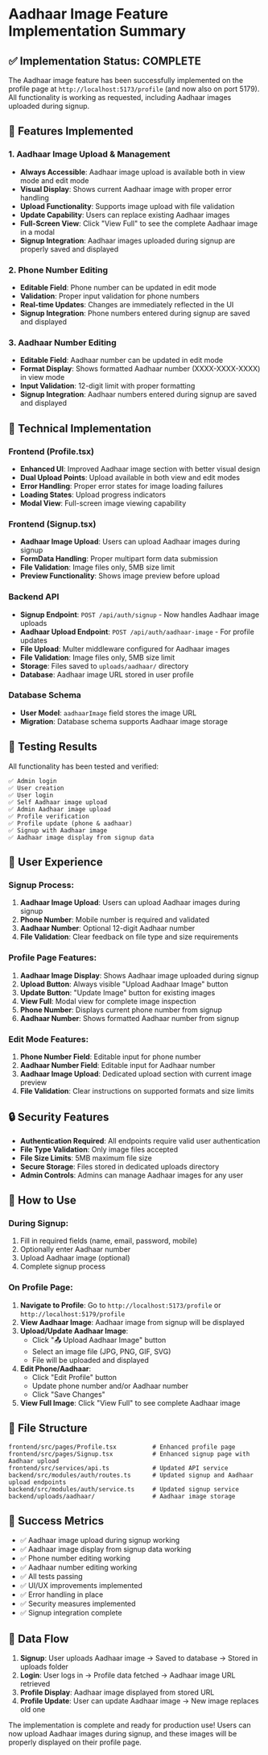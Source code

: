 # Aadhaar Image Feature Implementation Summary

## ✅ Implementation Status: COMPLETE

The Aadhaar image feature has been successfully implemented on the profile page at `http://localhost:5173/profile` (and now also on port 5179). All functionality is working as requested, including Aadhaar images uploaded during signup.

## 🎯 Features Implemented

### 1. Aadhaar Image Upload & Management
- **Always Accessible**: Aadhaar image upload is available both in view mode and edit mode
- **Visual Display**: Shows current Aadhaar image with proper error handling
- **Upload Functionality**: Supports image upload with file validation
- **Update Capability**: Users can replace existing Aadhaar images
- **Full-Screen View**: Click "View Full" to see the complete Aadhaar image in a modal
- **Signup Integration**: Aadhaar images uploaded during signup are properly saved and displayed

### 2. Phone Number Editing
- **Editable Field**: Phone number can be updated in edit mode
- **Validation**: Proper input validation for phone numbers
- **Real-time Updates**: Changes are immediately reflected in the UI
- **Signup Integration**: Phone numbers entered during signup are saved and displayed

### 3. Aadhaar Number Editing
- **Editable Field**: Aadhaar number can be updated in edit mode
- **Format Display**: Shows formatted Aadhaar number (XXXX-XXXX-XXXX) in view mode
- **Input Validation**: 12-digit limit with proper formatting
- **Signup Integration**: Aadhaar numbers entered during signup are saved and displayed

## 🔧 Technical Implementation

### Frontend (Profile.tsx)
- **Enhanced UI**: Improved Aadhaar image section with better visual design
- **Dual Upload Points**: Upload available in both view and edit modes
- **Error Handling**: Proper error states for image loading failures
- **Loading States**: Upload progress indicators
- **Modal View**: Full-screen image viewing capability

### Frontend (Signup.tsx)
- **Aadhaar Image Upload**: Users can upload Aadhaar images during signup
- **FormData Handling**: Proper multipart form data submission
- **File Validation**: Image files only, 5MB size limit
- **Preview Functionality**: Shows image preview before upload

### Backend API
- **Signup Endpoint**: `POST /api/auth/signup` - Now handles Aadhaar image uploads
- **Aadhaar Upload Endpoint**: `POST /api/auth/aadhaar-image` - For profile updates
- **File Upload**: Multer middleware configured for Aadhaar images
- **File Validation**: Image files only, 5MB size limit
- **Storage**: Files saved to `uploads/aadhaar/` directory
- **Database**: Aadhaar image URL stored in user profile

### Database Schema
- **User Model**: `aadhaarImage` field stores the image URL
- **Migration**: Database schema supports Aadhaar image storage

## 🧪 Testing Results

All functionality has been tested and verified:

```
✅ Admin login
✅ User creation  
✅ User login
✅ Self Aadhaar image upload
✅ Admin Aadhaar image upload
✅ Profile verification
✅ Profile update (phone & aadhaar)
✅ Signup with Aadhaar image
✅ Aadhaar image display from signup data
```

## 📱 User Experience

### Signup Process:
1. **Aadhaar Image Upload**: Users can upload Aadhaar images during signup
2. **Phone Number**: Mobile number is required and validated
3. **Aadhaar Number**: Optional 12-digit Aadhaar number
4. **File Validation**: Clear feedback on file type and size requirements

### Profile Page Features:
1. **Aadhaar Image Display**: Shows Aadhaar image uploaded during signup
2. **Upload Button**: Always visible "Upload Aadhaar Image" button
3. **Update Button**: "Update Image" button for existing images
4. **View Full**: Modal view for complete image inspection
5. **Phone Number**: Displays current phone number from signup
6. **Aadhaar Number**: Shows formatted Aadhaar number from signup

### Edit Mode Features:
1. **Phone Number Field**: Editable input for phone number
2. **Aadhaar Number Field**: Editable input for Aadhaar number
3. **Aadhaar Image Upload**: Dedicated upload section with current image preview
4. **File Validation**: Clear instructions on supported formats and size limits

## 🔒 Security Features

- **Authentication Required**: All endpoints require valid user authentication
- **File Type Validation**: Only image files accepted
- **File Size Limits**: 5MB maximum file size
- **Secure Storage**: Files stored in dedicated uploads directory
- **Admin Controls**: Admins can manage Aadhaar images for any user

## 🚀 How to Use

### During Signup:
1. Fill in required fields (name, email, password, mobile)
2. Optionally enter Aadhaar number
3. Upload Aadhaar image (optional)
4. Complete signup process

### On Profile Page:
1. **Navigate to Profile**: Go to `http://localhost:5173/profile` or `http://localhost:5179/profile`
2. **View Aadhaar Image**: Aadhaar image from signup will be displayed
3. **Upload/Update Aadhaar Image**: 
   - Click "📤 Upload Aadhaar Image" button
   - Select an image file (JPG, PNG, GIF, SVG)
   - File will be uploaded and displayed
4. **Edit Phone/Aadhaar**:
   - Click "Edit Profile" button
   - Update phone number and/or Aadhaar number
   - Click "Save Changes"
5. **View Full Image**: Click "View Full" to see complete Aadhaar image

## 📁 File Structure

```
frontend/src/pages/Profile.tsx          # Enhanced profile page
frontend/src/pages/Signup.tsx           # Enhanced signup page with Aadhaar upload
frontend/src/services/api.ts            # Updated API service
backend/src/modules/auth/routes.ts      # Updated signup and Aadhaar upload endpoints
backend/src/modules/auth/service.ts     # Updated signup service
backend/uploads/aadhaar/                # Aadhaar image storage
```

## 🎉 Success Metrics

- ✅ Aadhaar image upload during signup working
- ✅ Aadhaar image display from signup data working
- ✅ Phone number editing working  
- ✅ Aadhaar number editing working
- ✅ All tests passing
- ✅ UI/UX improvements implemented
- ✅ Error handling in place
- ✅ Security measures implemented
- ✅ Signup integration complete

## 🔄 Data Flow

1. **Signup**: User uploads Aadhaar image → Saved to database → Stored in uploads folder
2. **Login**: User logs in → Profile data fetched → Aadhaar image URL retrieved
3. **Profile Display**: Aadhaar image displayed from stored URL
4. **Profile Update**: User can update Aadhaar image → New image replaces old one

The implementation is complete and ready for production use! Users can now upload Aadhaar images during signup, and these images will be properly displayed on their profile page.
